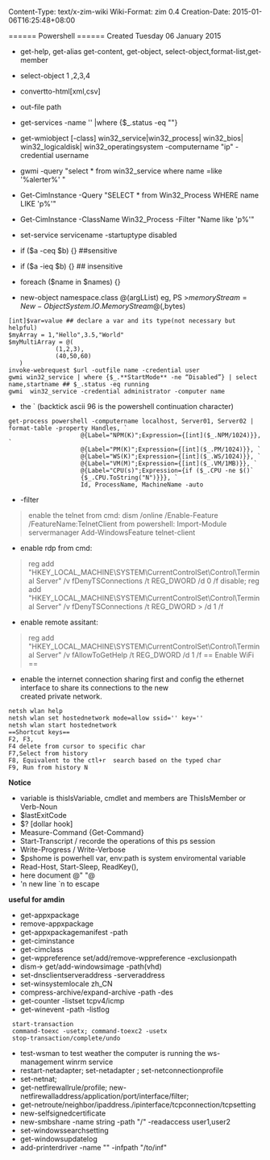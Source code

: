 Content-Type: text/x-zim-wiki
Wiki-Format: zim 0.4
Creation-Date: 2015-01-06T16:25:48+08:00

====== Powershell ======
Created Tuesday 06 January 2015

- get-help, get-alias get-content, get-object, select-object,format-list,get-member
- select-object    1 ,2,3,4
- convertto-html[xml,csv]
- out-file path
- get-services -name '' |where {$_.status -eq ""}
- get-wmiobject [-class] win32_service|win32_process| win32_bios| win32_logicaldisk| win32_operatingsystem -computername "ip"  -credential username
- gwmi -query "select * from win32_service where name =like '%alerter%' "
-  Get-CimInstance -Query "SELECT * from Win32_Process WHERE name LIKE 'p%'"
-  Get-CimInstance -ClassName Win32_Process -Filter "Name like 'p%'"
- set-service  servicename -startuptype disabled

- if ($a -ceq $b) {} ##sensitive
- if ($a -ieq $b) {} ## insensitive
- foreach ($name in $names) {}
- new-object namespace.class @(argLList)  eg, PS >$memoryStream = New-Object System.IO.MemoryStream @(,$bytes)

```
[int]$var=value ## declare a var and its type(not necessary but helpful)
$myArray = 1,"Hello",3.5,"World"
$myMultiArray = @(
			 (1,2,3),
			 (40,50,60)
   )
invoke-webrequest $url -outfile name -credential user
gwmi win32_service | where {$_.**StartMode** -ne “Disabled”} | select name,startname ## $_.status -eq running
gwmi  win32_service -credential administrator -computer name
```
- the ` (backtick ascii 96 is the powershell continuation character)
```
get-process powershell -computername localhost, Server01, Server02 | format-table -property Handles, `
                    @{Label="NPM(K)";Expression={[int]($_.NPM/1024)}}, `
                    @{Label="PM(K)";Expression={[int]($_.PM/1024)}}, `
                    @{Label="WS(K)";Expression={[int]($_.WS/1024)}}, `
                    @{Label="VM(M)";Expression={[int]($_.VM/1MB)}}, `
                    @{Label="CPU(s)";Expression={if ($_.CPU -ne $()` 
                    {$_.CPU.ToString("N")}}}, `                                                                         
                    Id, ProcessName, MachineName -auto
```                    
- -filter
> enable the telnet from cmd:
> dism /online /Enable-Feature /FeatureName:TelnetClient
> from powershell:
> Import-Module servermanager
> Add-WindowsFeature telnet-client

- enable rdp from cmd: 
> reg add "HKEY_LOCAL_MACHINE\SYSTEM\CurrentControlSet\Control\Terminal Server" /v fDenyTSConnections /t REG_DWORD /d 0 /f
> disable; reg add "HKEY_LOCAL_MACHINE\SYSTEM\CurrentControlSet\Control\Terminal Server" /v fDenyTSConnections /t REG_DWORD > /d 1 /f

- enable remote assitant:
> reg add "HKEY_LOCAL_MACHINE\SYSTEM\CurrentControlSet\Control\Terminal Server" /v fAllowToGetHelp /t REG_DWORD /d 1 /f
> == Enable WiFi ==

- enable the internet connection sharing first and config the ethernet interface to share its connections to the new  
created private network.
```
netsh wlan help
netsh wlan set hostednetwork mode=allow ssid='' key=''
netsh wlan start hostednetwork
==Shortcut keys==
F2, F3,
F4 delete from cursor to specific char
F7,Select from history
F8, Equivalent to the ctl+r  search based on the typed char
F9, Run from history N
```

**Notice**
- variable is thisIsVariable, cmdlet and members are ThisIsMember or Verb-Noun
- $lastExitCode  
- $?  [dollar hook]
- Measure-Command {Get-Command}
- Start-Transcript / recorde the operations of this ps session
- Write-Progress / Write-Verbose
- $pshome is powerhell var, env:path is system enviromental variable
- Read-Host, Start-Sleep, ReadKey(),
- here document @"      "@
- 'n new line   \`n to escape

**useful for amdin**
- get-appxpackage
- remove-appxpackage
- get-appxpackagemanifest -path
- get-ciminstance
- get-cimclass
- get-wppreference set/add/remove-wppreference -exclusionpath
- dism-> get/add-windowsimage -path(vhd)
- set-dnsclientserveraddress -serveraddress 
- set-winsystemlocale zh_CN
- compress-archive/expand-archive -path -des
- get-counter -listset tcpv4/icmp
- get-winevent -path -listlog
```
 start-transaction
 command-toexc -usetx; command-toexc2 -usetx
 stop-transaction/complete/undo
``` 
- test-wsman to test weather the computer is running the ws-management winrm service
- restart-netadapter; set-netadapter ; set-netconnectionprofile
- set-netnat;
- get-netfirewallrule/profile; new-netfirewalladdress/application/port/interface/filter;
- get-netroute/neighbor/ipaddress./ipinterface/tcpconnection/tcpsetting
- new-selfsignedcertificate
- new-smbshare -name string -path "/" -readaccess user1,user2
- set-windowssearchsetting
- get-windowsupdatelog
- add-printerdriver -name "" -infpath "/to/inf"
